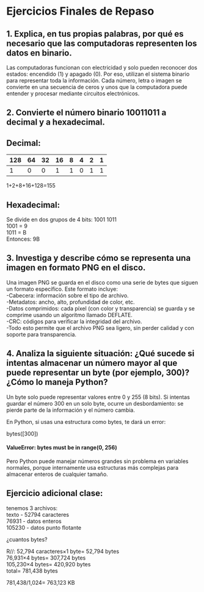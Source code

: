 # Ejercicios Finales de Repaso

## 1. Explica, en tus propias palabras, por qué es necesario que las computadoras representen los datos en binario. 
Las computadoras funcionan con electricidad y solo pueden reconocer dos estados: encendido (1) y apagado (0). Por eso, utilizan el sistema binario para representar toda la información. Cada número, letra o imagen se convierte en una secuencia de ceros y unos que la computadora puede entender y procesar mediante circuitos electrónicos.   

## 2. Convierte el número binario 10011011 a decimal y a hexadecimal. 
## Decimal:  
|128 |64 |32 |16 |8 |4 |2 |1 |  
|---|---|---|---|---|---|---|---|  
|1 |0 |0 |1 |1 |0 |1 |1 |

1+2+8+16+128=155 
## Hexadecimal: 
Se divide en dos grupos de 4 bits: 1001 1011  
1001 = 9  
1011 = B  
Entonces: 9B  

## 3. Investiga y describe cómo se representa una imagen en formato PNG en el disco.
Una imagen PNG se guarda en el disco como una serie de bytes que siguen un formato específico. Este formato incluye:  
-Cabecera: información sobre el tipo de archivo.  
-Metadatos: ancho, alto, profundidad de color, etc.  
-Datos comprimidos: cada píxel (con color y transparencia) se guarda y se comprime usando un algoritmo llamado DEFLATE.  
-CRC: códigos para verificar la integridad del archivo.  
-Todo esto permite que el archivo PNG sea ligero, sin perder calidad y con soporte para transparencia.  

## 4. Analiza la siguiente situación: ¿Qué sucede si intentas almacenar un número mayor al que puede representar un byte (por ejemplo, 300)? ¿Cómo lo maneja Python?
Un byte solo puede representar valores entre 0 y 255 (8 bits). Si intentas guardar el número 300 en un solo byte, ocurre un desbordamiento: se pierde parte de la información y el número cambia.

En Python, si usas una estructura como bytes, te dará un error:

bytes([300])
#### ValueError: bytes must be in range(0, 256)
Pero Python puede manejar números grandes sin problema en variables normales, porque internamente usa estructuras más complejas para almacenar enteros de cualquier tamaño.

## Ejercicio adicional clase:  
tenemos 3 archivos:  
texto - 52794 caracteres  
76931 - datos enteros  
105230 - datos punto flotante  

¿cuantos bytes?

R//:  52,794 caracteres×1 byte= 52,794 bytes  
76,931×4 bytes= 307,724 bytes  
105,230×4 bytes= 420,920 bytes  
total= 781,438 bytes  

781,438/1,024= 763,123 KB​	  
 

​	
 


